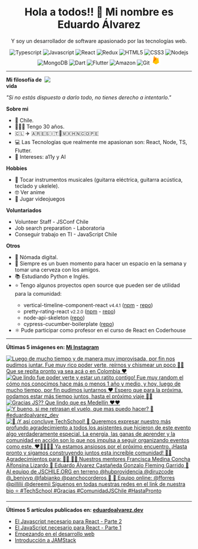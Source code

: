 <h1 align="center">Hola a todos!! 👋 Mi nombre es Eduardo Álvarez</h1>
<p align="center">
  Y soy un desarrollador de software apasionado por las tecnologías web.
</p>

<p align="center">
  <img
					src='https://github.com/Proskynete/Proskynete/blob/main/images/icons/ts.png?raw=true'
					alt=Typescript
					width='25'
					height='25'
				/> <img
					src='https://github.com/Proskynete/Proskynete/blob/main/images/icons/js.png?raw=true'
					alt=Javascript
					width='25'
					height='25'
				/> <img
					src='https://github.com/Proskynete/Proskynete/blob/main/images/icons/react.png?raw=true'
					alt=React
					width='25'
					height='25'
				/> <img
					src='https://github.com/Proskynete/Proskynete/blob/main/images/icons/redux.png?raw=true'
					alt=Redux
					width='25'
					height='25'
				/> <img
					src='https://github.com/Proskynete/Proskynete/blob/main/images/icons/html5.png?raw=true'
					alt=HTML5
					width='25'
					height='25'
				/> <img
					src='https://github.com/Proskynete/Proskynete/blob/main/images/icons/css3.png?raw=true'
					alt=CSS3
					width='25'
					height='25'
				/> <img
					src='https://github.com/Proskynete/Proskynete/blob/main/images/icons/node.png?raw=true'
					alt=Nodejs
					width='25'
					height='25'
				/> <img
					src='https://github.com/Proskynete/Proskynete/blob/main/images/icons/mongodb.png?raw=true'
					alt=MongoDB
					width='25'
					height='25'
				/> <img
					src='https://github.com/Proskynete/Proskynete/blob/main/images/icons/dart.png?raw=true'
					alt=Dart
					width='25'
					height='25'
				/> <img
					src='https://github.com/Proskynete/Proskynete/blob/main/images/icons/flutter.png?raw=true'
					alt=Flutter
					width='25'
					height='25'
				/> <img
					src='https://github.com/Proskynete/Proskynete/blob/main/images/icons/aws.png?raw=true'
					alt=Amazon Web Services
					width='25'
					height='25'
				/> <img
					src='https://github.com/Proskynete/Proskynete/blob/main/images/icons/git.png?raw=true'
					alt=Git
					width='25'
					height='25'
				/> <img
					src='https://github.com/Proskynete/Proskynete/blob/main/images/icons/firebase.png?raw=true'
					alt=Firebase
					width='25'
					height='25'
				/>
</p>

---

<img
  align="right"
  width="400"
  src="https://github.com/Proskynete/Proskynete/blob/main/images/proskynete.gif?raw=true"
/>

<p>
  <strong>Mi filosofía de vida</strong>
</p>
<p>
  <i>"Si no estás dispuesto a darlo todo, no tienes derecho a intentarlo."</i>
</p>

<p>
  <strong>Sobre mi</strong>
</p>
<ul>
  <li>📍 Chile.</li>
  <li>👨🏼‍💻 Tengo 30 años.</li>
  <li>🇨🇱 ✈️ 🇦🇷🇪🇸🇮🇹🗿🇲🇽🇭🇳🇨🇴🇵🇪</li>
  <li>
    💻 Las Tecnologías que realmente me apasionan son: React, Node, TS, Flutter.
  </li>
  <li>🧐 Intereses: a11y y AI</li>
</ul>

<p>
  <strong>Hobbies</strong>
</p>
<ul>
  <li>
    🎼 Tocar instrumentos musicales (guitarra eléctrica, guitarra acústica,
    teclado y ukelele).
  </li>
  <li>🤓 Ver anime</li>
  <li>👾 Jugar videojuegos</li>
</ul>

<p>
  <strong>Voluntariados</strong>
</p>
<ul>
  <li>Volunteer Staff - JSConf Chile</li>
  <li>Job search preparation - Laboratoria</li>
  <li>Conseguir trabajo en TI - JavaScript Chile</li>
</ul>

<p><strong>Otros</strong></p>
<ul>
  <li>🧳 Nómada digital.</li>
  <li>🍺 Siempre es un buen momento para hacer un espacio en la semana y tomar una cerveza con los amigos.</li>
  <li>📚 Estudiando Python e Inglés.</li>
  <li>⭐ Tengo algunos proyectos open source que pueden ser de utilidad para la comunidad:</li>
    <ul>
      <li>vertical-timeline-component-react <small>v4.4.1</small> (<a href="https://www.npmjs.com/package/vertical-timeline-component-react" target="_blank">npm</a> - <a href="https://github.com/Proskynete/vertical-timeline-component-react" target="_blank">repo</a>)</li>
      <li>pretty-rating-react <small>v2.2.0</small> (<a href="https://www.npmjs.com/package/pretty-rating-react" target="_blank">npm</a> - <a href="https://github.com/Proskynete/pretty-rating-react" target="_blank">repo</a>)</li>
      <li>node-api-skeleton (<a href="https://github.com/Proskynete/node-api-skeleton" target="_blank">repo</a>)</li>
      <li>cypress-cucumber-boilerplate (<a href="https://github.com/Proskynete/cypress-cucumber-boilerplate" target="_blank">repo</a>)</li>
    </ul>
  </li>
  <li>⚛️ Pude participar como profesor en el curso de React en Coderhouse</li>
</ul>

---

<p align="left">
  <strong>
    Últimas 5 imágenes en:
    <a href="https://instagram.com/proskynete" target="_blank">
      Mi Instagram
    </a>
  </strong>
</p>

<a href="https://instagram.com/p/C0vWEEDglpH" target="_blank">
  <img
    src="https://instagram.ftll2-1.fna.fbcdn.net/v/t39.30808-6/409867898_18399857245058371_1121824249454466674_n.jpg?stp=c0.180.1440.1440a_dst-jpg_e35_s640x640_sh0.08&_nc_ht=instagram.ftll2-1.fna.fbcdn.net&_nc_cat=107&_nc_ohc=lXf6oktQdv8AX85nS8j&edm=APU89FAAAAAA&ccb=7-5&ig_cache_key=MzI1NTkxODA4Mzc5NzE4NzkwMw%3D%3D.2.c-ccb7-5&oh=00_AfBrrqm2oRvMmsjN9_JyPi7_Ho8qsBAQiVP6pFoD3yAIRg&oe=659FE026&_nc_sid=bc0c2c"
    alt="Luego de mucho tiempo y de manera muy improvisada, por fin nos pudimos juntar.  Fue muy rico poder verte, reírnos y chismear un poco 🫢🤣 Que se repita pronto ya sea acá o en Colombia ❤️"
    width="150"
    height="150"
  />
</a>
<a href="https://instagram.com/p/Cz0YlL1AAe_" target="_blank">
  <img
    src="https://instagram.ftll2-1.fna.fbcdn.net/v/t39.30808-6/403200363_18395440663058371_9132060762854505125_n.jpg?stp=c0.112.897.897a_dst-jpg_e15_s640x640&_nc_ht=instagram.ftll2-1.fna.fbcdn.net&_nc_cat=107&_nc_ohc=H_K5lqRFickAX-LSDi9&edm=APU89FAAAAAA&ccb=7-5&ig_cache_key=MzIzOTMyMjE0MDQyMzQ4OTQ3MQ%3D%3D.2.c-ccb7-5&oh=00_AfAXD9ET8P3h6P3mz-3r19PidwmDZ4Nt7UH4Nluy_CO8BA&oe=659FE09C&_nc_sid=bc0c2c"
    alt="Que lindo fue poder verte y estar un ratito contigo! Fue muy random el cómo nos conocimos hace más o menos 1 año y medio, y hoy, luego de mucho tiempo, por fin pudimos juntarnos ❤️ Espero que para la próxima, podamos estar más tiempo juntos, hasta el próximo viaje 🫰🏻"
    width="150"
    height="150"
  />
</a>
<a href="https://instagram.com/p/CzoxfSpA8j7" target="_blank">
  <img
    src="https://instagram.ftll2-1.fna.fbcdn.net/v/t39.30808-6/400604772_18394572928058371_70677843358975347_n.jpg?stp=c180.0.1080.1080a_dst-jpg_e35_s640x640_sh0.08&_nc_ht=instagram.ftll2-1.fna.fbcdn.net&_nc_cat=107&_nc_ohc=Mq_45Q5v8PgAX_z2Sny&edm=APU89FAAAAAA&ccb=7-5&ig_cache_key=MzIzNjA1Mzk4Njg2Mzk5MTAzNQ%3D%3D.2.c-ccb7-5&oh=00_AfBcFJc6ZUc_p_BihKzk6RXhG9UIsYo4Ce_7tMEc7LVGXw&oe=65A0C497&_nc_sid=bc0c2c"
    alt="Gracias JS??  Que lindo que es Medellín ❤️❤️"
    width="150"
    height="150"
  />
</a>
<a href="https://instagram.com/p/CzjQIe7g3Z0" target="_blank">
  <img
    src="https://instagram.ftll2-1.fna.fbcdn.net/v/t39.30808-6/400808304_18394140784058371_499473468581646816_n.jpg?stp=dst-jpg_e35_s640x640_sh0.08&_nc_ht=instagram.ftll2-1.fna.fbcdn.net&_nc_cat=107&_nc_ohc=tlbBa1LYJz8AX-PdFE6&edm=APU89FAAAAAA&ccb=7-5&ig_cache_key=MzIzNDQ5OTkwOTA5Mjg2NTY1Mg%3D%3D.2-ccb7-5&oh=00_AfD51jErmStg0AP69mAGGBliMQSUPzmk3NF3PDSGeqtKKg&oe=65A16CA7&_nc_sid=bc0c2c"
    alt="Y bueno, si me retrasan el vuelo, que mas puedo hacer? 🫢  #eduardoalvarez_dev"
    width="150"
    height="150"
  />
</a>
<a href="https://instagram.com/p/Cy9hdsUIuxt" target="_blank">
  <img
    src="https://instagram.ftll2-1.fna.fbcdn.net/v/t39.30808-6/396158910_17879972402967311_8682112862063658116_n.jpg?stp=c204.0.1031.1031a_dst-jpg_e15_s640x640&_nc_ht=instagram.ftll2-1.fna.fbcdn.net&_nc_cat=111&_nc_ohc=a0xjiqt07EgAX8DaWGm&edm=APU89FAAAAAA&ccb=7-5&ig_cache_key=MzIyMzg4MDA4NDI0OTMwODI2OQ%3D%3D.2.c-ccb7-5&oh=00_AfAjq4AdVZL4QH5INI6afzR6wG82vMKYmJowd8GiQSojjQ&oe=65A15844&_nc_sid=bc0c2c"
    alt="🎉 ¡Y así concluye TechSchool! 🚀   Queremos expresar nuestro más profundo agradecimiento a todos los asistentes que hicieron de este evento algo verdaderamente especial. La energía, las ganas de aprender y la comunidad en acción son lo que nos impulsa a seguir organizando eventos como este. ❤️👩‍💻👨‍💻  Ya estamos ansiosos por el próximo encuentro. ¡Hasta pronto y sigamos construyendo juntos esta increíble comunidad! 🤗🌟  Agradecimientos para: 👨‍🏫 👩‍🏫 Nuestros mentores Francisca Medina Concha Alfonsina Lizardo 👾 Eduardo Álvarez Castañeda Gonzalo Fleming Garrido  🏢 Al equipo de JSCHILE.ORG en terreno @hubprovidencia @diruzcode @_benjvvp @fabianko @panchocorderos 🚀  🏡 Equipo online:  @fforres @pillilii @dereemii   Síguenos en todas nuestras redes en el link de nuestra bio ⭐️  #TechSchool #Gracias #ComunidadJSChile #HastaPronto"
    width="150"
    height="150"
  />
</a>

---

<p align="left">
  <strong>
    Últimos 5 artículos publicados en:
    <a href="https://eduardoalvarez.dev" target="_blank">
      eduardoalvarez.dev
    </a>
  </strong>
</p>

- [El Javascript necesario para React - Parte 2](https://eduardoalvarez.dev/articulos/el-javascript-necesario-para-react-parte-2)
- [El JavaScript necesario para React - Parte 1](https://eduardoalvarez.dev/articulos/el-javascript-necesario-para-react-parte-1)
- [Empezando en el desarrollo web](https://eduardoalvarez.dev/articulos/empezando-en-el-desarrollo-web)
- [Introducción a JAMStack](https://eduardoalvarez.dev/articulos/introduccion-a-jamstack)
